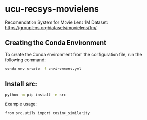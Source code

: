 # ucu-recsys-movielens
Recomendation System for Movie Lens 1M Dataset:
https://grouplens.org/datasets/movielens/1m/


## Creating the Conda Environment
To create the Conda environment from the configuration file, run the following command:

```sh
conda env create -f environment.yml
```

## Install src:
```sh
python -m pip install -e src
```
Example usage:
```sh
from src.utils import cosine_similarity
```
